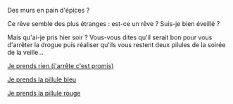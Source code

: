 
Des murs en pain d'épices ?

Ce rêve semble des plus étranges : est-ce un rêve ? Suis-je bien éveillé ? 

Mais qu'ai-je pris hier soir ? Vous-vous dites qu'il serait bon pour vous d'arrêter la drogue puis réaliser 
qu'ils vous restent deux pilules de la soirée de la veille...

[Je prends rien (j'arrête c'est promis)](../manger/faim.md)

[Je prends la pillule bleu](../sortie/chercher-la-sortie.md)

[Je prends la pillule rouge](../panique/frapper-le-mur.md)
